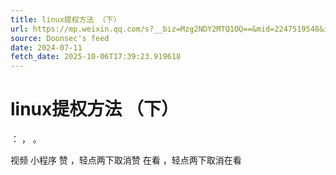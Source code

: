 ```yaml
---
title: linux提权方法 （下）
url: https://mp.weixin.qq.com/s?__biz=Mzg2NDY2MTQ1OQ==&mid=2247519548&idx=1&sn=8118bbc52a09087f3bfa4e7a857b601e
source: Doonsec's feed
date: 2024-07-11
fetch_date: 2025-10-06T17:39:23.919618
---
```


# linux提权方法 （下）

：
，
。

视频
小程序
赞
，轻点两下取消赞
在看
，轻点两下取消在看